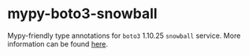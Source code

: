 # mypy-boto3-snowball

Mypy-friendly type annotations for `boto3` 1.10.25 `snowball` service.
More information can be found [here](https://github.com/vemel/mypy_boto3).